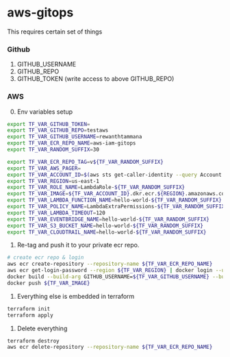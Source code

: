 # aws-gitops

This requires certain set of things

### Github

1. GITHUB_USERNAME
2. GITHUB_REPO
3. GITHUB_TOKEN (write access to above GITHUB_REPO)

### AWS

0. Env variables setup

```bash
export TF_VAR_GITHUB_TOKEN=
export TF_VAR_GITHUB_REPO=testaws
export TF_VAR_GITHUB_USERNAME=rewanthtammana
export TF_VAR_ECR_REPO_NAME=aws-iam-gitops
export TF_VAR_RANDOM_SUFFIX=30

export TF_VAR_ECR_REPO_TAG=v${TF_VAR_RANDOM_SUFFIX}
export TF_VAR_AWS_PAGER=
export TF_VAR_ACCOUNT_ID=$(aws sts get-caller-identity --query Account --output text)
export TF_VAR_REGION=us-east-1
export TF_VAR_ROLE_NAME=LambdaRole-${TF_VAR_RANDOM_SUFFIX}
export TF_VAR_IMAGE=${TF_VAR_ACCOUNT_ID}.dkr.ecr.${REGION}.amazonaws.com/${TF_VAR_ECR_REPO_NAME}:${TF_VAR_ECR_REPO_TAG}
export TF_VAR_LAMBDA_FUNCTION_NAME=hello-world-${TF_VAR_RANDOM_SUFFIX}
export TF_VAR_POLICY_NAME=LambdaExtraPermissions-${TF_VAR_RANDOM_SUFFIX}
export TF_VAR_LAMBDA_TIMEOUT=120
export TF_VAR_EVENTBRIDGE_NAME=hello-world-${TF_VAR_RANDOM_SUFFIX}
export TF_VAR_S3_BUCKET_NAME=hello-world-${TF_VAR_RANDOM_SUFFIX}
export TF_VAR_CLOUDTRAIL_NAME=hello-world-${TF_VAR_RANDOM_SUFFIX}
```

1. Re-tag and push it to your private ecr repo.

```bash
# create ecr repo & login
aws ecr create-repository --repository-name ${TF_VAR_ECR_REPO_NAME}
aws ecr get-login-password --region ${TF_VAR_REGION} | docker login --username AWS --password-stdin ${TF_VAR_ACCOUNT_ID}.dkr.ecr.${TF_VAR_REGION}.amazonaws.com
docker build --build-arg GITHUB_USERNAME=${TF_VAR_GITHUB_USERNAME} --build-arg GITHUB_REPO=${TF_VAR_GITHUB_REPO} --build-arg GITHUB_TOKEN=${TF_VAR_GITHUB_TOKEN} -t ${TF_VAR_IMAGE} .
docker push ${TF_VAR_IMAGE}
```

1. Everything else is embedded in terraform

```bash
terraform init
terraform apply
```

1. Delete everything

```bash
terraform destroy
aws ecr delete-repository --repository-name ${TF_VAR_ECR_REPO_NAME}
```
